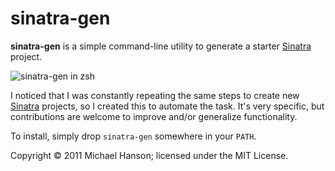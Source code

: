 sinatra-gen
===========

**sinatra-gen** is a simple command-line utility to generate a starter [Sinatra]
project.

![sinatra-gen in zsh](http://dl.dropbox.com/u/2827486/sinatra-gen.png)

I noticed that I was constantly repeating the same steps to create new [Sinatra]
projects, so I created this to automate the task. It's very specific, but
contributions are welcome to improve and/or generalize functionality.

To install, simply drop `sinatra-gen` somewhere in your `PATH`.

Copyright © 2011 Michael Hanson; licensed under the MIT License.


[Sinatra]: http://www.sinatrarb.com/
